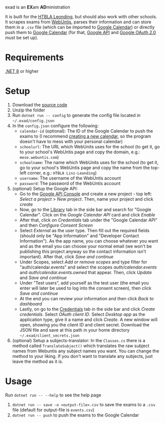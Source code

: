 exad is an **EX**am **AD**ministration

It is built for the [HTBLA Leonding](https://www.htl-leonding.at), but should also work with other schools. It scrapes exams from [WebUntis](https://webuntis.com), parses their information and can store them in a `.csv` file (which can be imported to [Google Calendar](https://calendar.google.com)) or directly push them to [Google Calendar](https://calendar.google.com) (for that, [Google API](https://developers.google.com/calendar/api/guides/overview) and [Google OAuth 2.0](https://developers.google.com/identity/protocols/oauth2) must be set up).

# Requirements

[.NET 8](https://dotnet.microsoft.com/en-us/download/dotnet/8.0) or higher

# Setup

1. Download the [source code](https://github.com/antoniosubasic/exad/archive/refs/heads/main.zip)
1. Unzip the folder
1. Run `dotnet run -- config` to generate the config file located in `~/.exad/config.json`
1. In the `config.json` configure the following:
    - `calendar-id` (optional): The ID of the Google Calendar to push the exams to (I recommend [creating a new calendar](https://calendar.google.com/calendar/u/0/r/settings/createcalendar), so the program doesn't have to mess with your personal calendar)
    - `schoolurl`: The URL which WebUnits uses for the school (to get it, go to your school's WebUntis page and copy the domain, e.g.: `mese.webuntis.com`)
    - `schoolname`: The name which WebUnits uses for the school (to get it, go to your school's WebUntis page and copy the name from the top-left corner, e.g.: `HTBLA Linz-Leonding`)
    - `username`: The username of the WebUntis account
    - `password`: The password of the WebUntis account
1. (optional) Setup the Google API:
    - Go to the [Google API Console](https://console.developers.google.com/apis/dashboard) and create a new project - top left: *Select a project* > *New project*. Then, name your project and click *create*
    - Now, go to the [Library](https://console.developers.google.com/apis/library) tab in the side bar and search for "Google Calendar". Click on the *Google Calendar API* card and click *Enable*
    - After that, click on *Credentials* tab under the "Google Calendar API" and then *Configure Consent Screen*
    - Select *External* as the user type. Then fill out the required fields (should only be "App Information" and "Developer Contact Information"). As the app name, you can choose whatever you want and as the email you can choose your normal email (we won't be publishing this project anyway so the contact information isn't important). After that, click *Save and continue*
    - Under Scopes, select *Add or remove scopes* and type filter for "auth/calendar.events" and select the scopes *auth/calendar.events* and *auth/calendar.events.owned* that appear. Then, click *Update* and *Save and continue*
    - Under "Test users", add yourself as the test user (the email you enter will later be used to log into the consent screen), then click *Save and continue*
    - At the end you can review your information and then click *Back to dashboard*
    - Lastly, on go to the [Credentials](https://console.developers.google.com/apis/credentials) tab in the side bar and click *Create credentials*. Select *OAuth client ID*. Select *Desktop app* as the application type, give it a name and click *Create*. A new window will open, showing you the client ID and client secret. Download the JSON file and save at this path in your home directory `~/.exad/client_secrets.json`
1. (optional) Setup a subjects-translator: In the `Classes.cs` there is a method called `TranslateSubject()` which translates the raw subject names from Webuntis any subject names you want. You can change the method to your liking. If you don't want to translate any subjects, just leave the method as it is.

# Usage

Run `dotnet run -- --help` to see the help page

1. `dotnet run -- save -o <output-file>.csv` to save the exams to a `.csv` file (default for output-file is `events.csv`)
1. `dotnet run -- push` to push the exams to the Google Calendar
